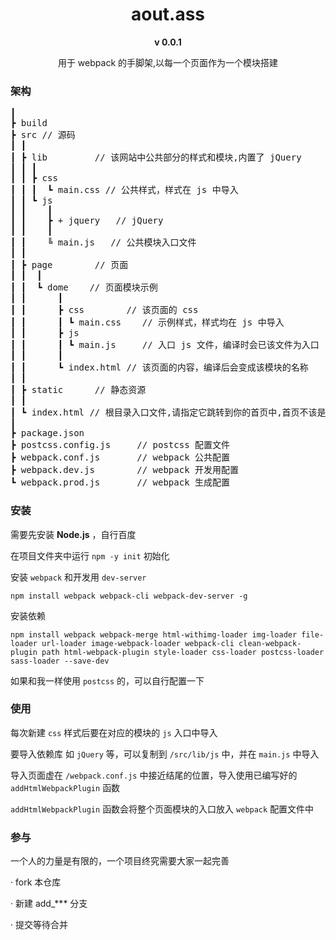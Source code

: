 <center>
<h1>aout.ass</h1>

<b>v 0.0.1</b>
<p>用于 webpack 的手脚架,以每一个页面作为一个模块搭建</p>
</center>

### 架构
<pre>
┃
┣ build
┣ src // 源码
┃ ┃
┃ ┣ lib         // 该网站中公共部分的样式和模块,内置了 jQuery
┃ ┃ ┃
┃ ┃ ┣ css
┃ ┃ ┃  ┗ main.css // 公共样式，样式在 js 中导入
┃ ┃ ┗ js
┃ ┃    ┃
┃ ┃    ┣ + jquery   // jQuery 
┃ ┃    ┃
┃ ┃    ╚ main.js   // 公共模块入口文件
┃ ┃
┃ ┣ page        // 页面
┃ ┃  ┃
┃ ┃  ┗ dome    // 页面模块示例
┃ ┃      ┃
┃ ┃      ┣ css        // 该页面的 css
┃ ┃      ┃ ┗ main.css    // 示例样式，样式均在 js 中导入
┃ ┃      ┣ js
┃ ┃      ┃ ┗ main.js     // 入口 js 文件，编译时会已该文件为入口
┃ ┃      ┃
┃ ┃      ┗ index.html // 该页面的内容，编译后会变成该模块的名称
┃ ┃
┃ ┣ static      // 静态资源
┃ ┃
┃ ┗ index.html // 根目录入口文件,请指定它跳转到你的首页中,首页不该是这个
┃
┣ package.json
┣ postcss.config.js     // postcss 配置文件
┣ webpack.conf.js       // webpack 公共配置
┣ webpack.dev.js        // webpack 开发用配置
┗ webpack.prod.js       // webpack 生成配置
</pre>

### 安装
需要先安装 **Node.js** ，自行百度

在项目文件夹中运行 `npm -y init` 初始化

安装 `webpack` 和开发用 `dev-server`
```
npm install webpack webpack-cli webpack-dev-server -g
```
安装依赖
```
npm install webpack webpack-merge html-withimg-loader img-loader file-loader url-loader image-webpack-loader webpack-cli clean-webpack-plugin path html-webpack-plugin style-loader css-loader postcss-loader sass-loader --save-dev
```
如果和我一样使用 `postcss` 的，可以自行配置一下

### 使用
每次新建 `css` 样式后要在对应的模块的 `js` 入口中导入

要导入依赖库 如 `jQuery` 等，可以复制到 `/src/lib/js` 中，并在 `main.js` 中导入

导入页面虚在 `/webpack.conf.js` 中接近结尾的位置，导入使用已编写好的 `addHtmlWebpackPlugin` 函数

`addHtmlWebpackPlugin` 函数会将整个页面模块的入口放入 `webpack` 配置文件中

### 参与
一个人的力量是有限的，一个项目终究需要大家一起完善

· fork 本仓库

· 新建 add_*** 分支 

· 提交等待合并